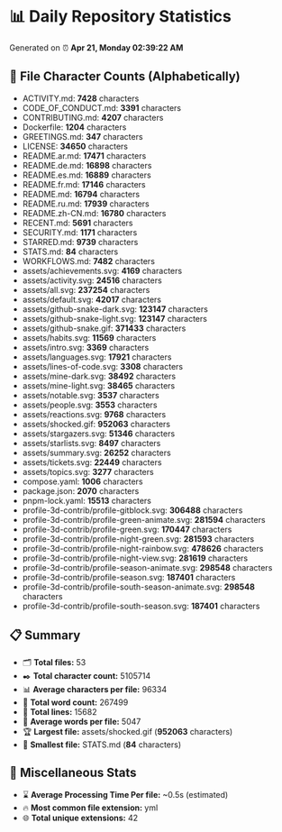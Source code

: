 # 📊 Daily Repository Statistics
Generated on ⏰ **Apr 21, Monday 02:39:22 AM**

## 📂 File Character Counts (Alphabetically)
- ACTIVITY.md: **7428** characters
- CODE_OF_CONDUCT.md: **3391** characters
- CONTRIBUTING.md: **4207** characters
- Dockerfile: **1204** characters
- GREETINGS.md: **347** characters
- LICENSE: **34650** characters
- README.ar.md: **17471** characters
- README.de.md: **16898** characters
- README.es.md: **16889** characters
- README.fr.md: **17146** characters
- README.md: **16794** characters
- README.ru.md: **17939** characters
- README.zh-CN.md: **16780** characters
- RECENT.md: **5691** characters
- SECURITY.md: **1171** characters
- STARRED.md: **9739** characters
- STATS.md: **84** characters
- WORKFLOWS.md: **7482** characters
- assets/achievements.svg: **4169** characters
- assets/activity.svg: **24516** characters
- assets/all.svg: **237254** characters
- assets/default.svg: **42017** characters
- assets/github-snake-dark.svg: **123147** characters
- assets/github-snake-light.svg: **123147** characters
- assets/github-snake.gif: **371433** characters
- assets/habits.svg: **11569** characters
- assets/intro.svg: **3369** characters
- assets/languages.svg: **17921** characters
- assets/lines-of-code.svg: **3308** characters
- assets/mine-dark.svg: **38492** characters
- assets/mine-light.svg: **38465** characters
- assets/notable.svg: **3537** characters
- assets/people.svg: **3553** characters
- assets/reactions.svg: **9768** characters
- assets/shocked.gif: **952063** characters
- assets/stargazers.svg: **51346** characters
- assets/starlists.svg: **8497** characters
- assets/summary.svg: **26252** characters
- assets/tickets.svg: **22449** characters
- assets/topics.svg: **3277** characters
- compose.yaml: **1006** characters
- package.json: **2070** characters
- pnpm-lock.yaml: **15513** characters
- profile-3d-contrib/profile-gitblock.svg: **306488** characters
- profile-3d-contrib/profile-green-animate.svg: **281594** characters
- profile-3d-contrib/profile-green.svg: **170447** characters
- profile-3d-contrib/profile-night-green.svg: **281593** characters
- profile-3d-contrib/profile-night-rainbow.svg: **478626** characters
- profile-3d-contrib/profile-night-view.svg: **281619** characters
- profile-3d-contrib/profile-season-animate.svg: **298548** characters
- profile-3d-contrib/profile-season.svg: **187401** characters
- profile-3d-contrib/profile-south-season-animate.svg: **298548** characters
- profile-3d-contrib/profile-south-season.svg: **187401** characters

## 📋 Summary
- 🗂️ **Total files:** 53
- ✒️ **Total character count:** 5105714
- 📊 **Average characters per file:** 96334
- 📝 **Total word count:** 267499
- 🧾 **Total lines:** 15682
- 📐 **Average words per file:** 5047
- 🏆 **Largest file:** assets/shocked.gif (**952063** characters)
- 🥉 **Smallest file:** STATS.md (**84** characters)

## 🌟 Miscellaneous Stats
- ⌛ **Average Processing Time Per file:** ~0.5s (estimated)
- 🔥 **Most common file extension:** yml
- 🌐 **Total unique extensions:** 42
